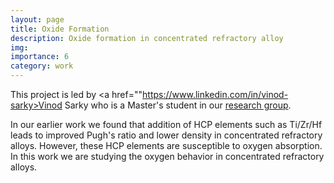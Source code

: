 ```yaml
---
layout: page
title: Oxide Formation 
description: Oxide formation in concentrated refractory alloy 
img: 
importance: 6 
category: work 
---
```


This project is led by <a href=""https://www.linkedin.com/in/vinod-sarky>Vinod Sarky</a> who is a Master's student in our <a href="http://mme.iitm.ac.in/satyesh/index.html">research group</a>.

In our earlier work<d-cite key="Shaikh2022m"></d-cite> we found that addition of HCP elements such as Ti/Zr/Hf leads to improved Pugh's ratio and lower density in concentrated refractory alloys. However, these HCP elements are susceptible to oxygen absorption. In this work we are studying the oxygen behavior in concentrated refractory alloys.

<d-appendix>
 <d-footnote-list></d-footnote-list>
 <d-citation-list></d-citation-list>
</d-appendix>
